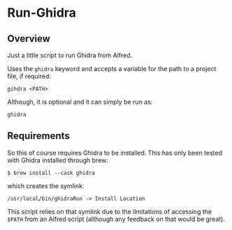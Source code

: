 # Run-Ghidra

## Overview

Just a little script to run Ghidra from Alfred.

Uses the `ghidra` keyword and accepts a variable for the path to a project file, if required:

`gihdra <PATH>`

Although, it is optional and it can simply be run as: 

`ghidra`

## Requirements

So this of course requires Ghidra to be installed. This has only been tested with Ghidra installed through brew:

`$ brew install --cask ghidra`

which creates the symlink:

`/usr/local/bin/ghidraRun -> Install Location`

This script relies on that symlink due to the limitations of accessing the `$PATH` from an Alfred script (although any feedback on that would be great).
